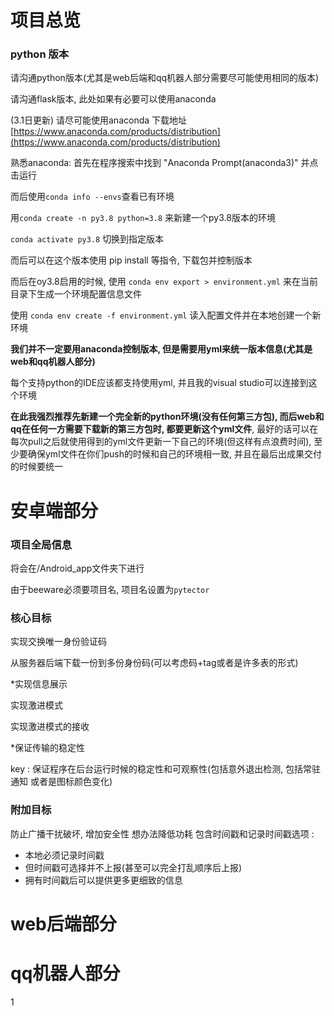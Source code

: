 # 项目总览

### python 版本

请沟通python版本(尤其是web后端和qq机器人部分需要尽可能使用相同的版本)

请沟通flask版本, 此处如果有必要可以使用anaconda

(3.1日更新) 请尽可能使用anaconda 下载地址 [https://www.anaconda.com/products/distribution](https://www.anaconda.com/products/distribution) 

熟悉anaconda: 首先在程序搜索中找到 "Anaconda Prompt(anaconda3)" 并点击运行

而后使用`conda info --envs`查看已有环境

用`conda create -n py3.8 python=3.8` 来新建一个py3.8版本的环境

`conda activate py3.8` 切换到指定版本

而后可以在这个版本使用 pip install 等指令, 下载包并控制版本

而后在oy3.8启用的时候, 使用 `conda env export > environment.yml` 来在当前目录下生成一个环境配置信息文件

使用 `conda env create -f environment.yml` 读入配置文件并在本地创建一个新环境

**我们并不一定要用anaconda控制版本, 但是需要用yml来统一版本信息(尤其是web和qq机器人部分)**

每个支持python的IDE应该都支持使用yml, 并且我的visual studio可以连接到这个环境

**在此我强烈推荐先新建一个完全新的python环境(没有任何第三方包), 而后web和qq在任何一方需要下载新的第三方包时, 都要更新这个yml文件**, 最好的话可以在每次pull之后就使用得到的yml文件更新一下自己的环境(但这样有点浪费时间), 至少要确保yml文件在你们push的时候和自己的环境相一致, 并且在最后出成果交付的时候要统一


# 安卓端部分

### 项目全局信息

将会在/Android_app文件夹下进行

由于beeware必须要项目名, 项目名设置为`pytector`

### 核心目标

实现交换唯一身份验证码

从服务器后端下载一份到多份身份码(可以考虑码+tag或者是许多表的形式)

\*实现信息展示

实现激进模式

实现激进模式的接收

\*保证传输的稳定性

key : 保证程序在后台运行时候的稳定性和可观察性(包括意外退出检测, 包括常驻通知 或者是图标颜色变化)

### 附加目标

防止广播干扰破坏, 增加安全性
想办法降低功耗
包含时间戳和记录时间戳选项 :
- 本地必须记录时间戳
- 但时间戳可选择并不上报(甚至可以完全打乱顺序后上报)
- 拥有时间戳后可以提供更多更细致的信息



# web后端部分


# qq机器人部分
1